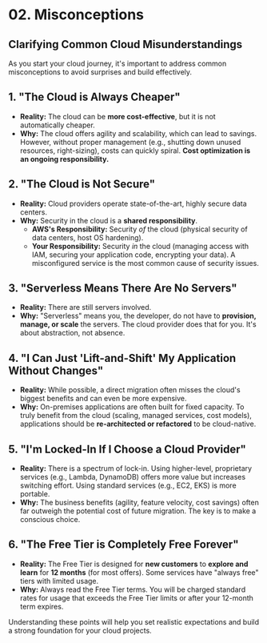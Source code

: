 # 02. Misconceptions

## Clarifying Common Cloud Misunderstandings

As you start your cloud journey, it's important to address common misconceptions to avoid surprises and build effectively.

## 1. "The Cloud is Always Cheaper"

*   **Reality:** The cloud can be **more cost-effective**, but it is not automatically cheaper.
*   **Why:** The cloud offers agility and scalability, which can lead to savings. However, without proper management (e.g., shutting down unused resources, right-sizing), costs can quickly spiral. **Cost optimization is an ongoing responsibility.**

## 2. "The Cloud is Not Secure"

*   **Reality:** Cloud providers operate state-of-the-art, highly secure data centers.
*   **Why:** Security in the cloud is a **shared responsibility**.
    *   **AWS's Responsibility:** Security *of* the cloud (physical security of data centers, host OS hardening).
    *   **Your Responsibility:** Security *in* the cloud (managing access with IAM, securing your application code, encrypting your data). A misconfigured service is the most common cause of security issues.

## 3. "Serverless Means There Are No Servers"

*   **Reality:** There are still servers involved.
*   **Why:** "Serverless" means you, the developer, do not have to **provision, manage, or scale** the servers. The cloud provider does that for you. It's about abstraction, not absence.

## 4. "I Can Just 'Lift-and-Shift' My Application Without Changes"

*   **Reality:** While possible, a direct migration often misses the cloud's biggest benefits and can even be more expensive.
*   **Why:** On-premises applications are often built for fixed capacity. To truly benefit from the cloud (scaling, managed services, cost models), applications should be **re-architected or refactored** to be cloud-native.

## 5. "I'm Locked-In If I Choose a Cloud Provider"

*   **Reality:** There is a spectrum of lock-in. Using higher-level, proprietary services (e.g., Lambda, DynamoDB) offers more value but increases switching effort. Using standard services (e.g., EC2, EKS) is more portable.
*   **Why:** The business benefits (agility, feature velocity, cost savings) often far outweigh the potential cost of future migration. The key is to make a conscious choice.

## 6. "The Free Tier is Completely Free Forever"

*   **Reality:** The Free Tier is designed for **new customers** to **explore and learn** for **12 months** (for most offers). Some services have "always free" tiers with limited usage.
*   **Why:** Always read the Free Tier terms. You will be charged standard rates for usage that exceeds the Free Tier limits or after your 12-month term expires.

Understanding these points will help you set realistic expectations and build a strong foundation for your cloud projects.
